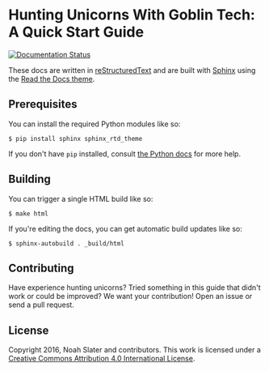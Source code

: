 # Hunting Unicorns With Goblin Tech: A Quick Start Guide

[![Documentation Status](https://readthedocs.org/projects/hunting-unicorns/badge/?version=latest)](http://hunting-unicorns.readthedocs.io/en/latest/?badge=latest)

These docs are written in [reStructuredText](http://sphinx-doc.org/rest.html) and are built with [Sphinx](http://www.sphinx-doc.org/) using the [Read the Docs theme](https://github.com/snide/sphinx_rtd_theme).

## Prerequisites

You can install the required Python modules like so:

```
$ pip install sphinx sphinx_rtd_theme
```

If you don't have `pip` installed, consult [the Python docs](https://packaging.python.org/installing/) for more help.

## Building

You can trigger a single HTML build like so:

```
$ make html
```

If you're editing the docs, you can get automatic build updates like so:

```
$ sphinx-autobuild . _build/html
```

## Contributing

Have experience hunting unicorns? Tried something in this guide that didn't work or could be improved? We want your contribution! Open an issue or send a pull request.

## License

Copyright 2016, Noah Slater and contributors. This work is licensed under a [Creative Commons Attribution 4.0 International License](http://creativecommons.org/licenses/by/4.0/).
